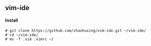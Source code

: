 ## vim-ide

#### Install

```
# git clone https://github.com/zhaohuxing/vim-ide.git ~/vim-ide/ 
# cd ~/vim-ide/
# mv -f .vim .vimrc ~/
```
